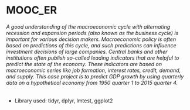 # MOOC_ER
###### A good understanding of the macroeconomic cycle with alternating recession and expansion periods (also known as the business cycle) is important for various decision makers. Macroeconomic policy is often based on predictions of this cycle, and such predictions can influence investment decisions of large companies. Central banks and other institutions often publish so-called leading indicators that are helpful to predict the state of the economy. These indicators are based on macroeconomic series like job formation, interest rates, credit, demand, and supply. This case project is to predict GDP growth by using quarterly data on a hypothetical economy from 1950 quarter 1 to 2015 quarter 4.

* Library used: tidyr, dplyr, lmtest, ggplot2
